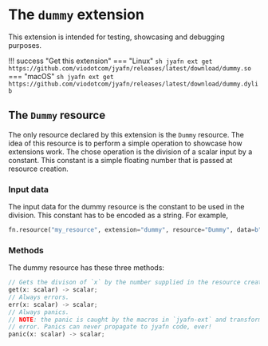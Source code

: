 # The `dummy` extension

This extension is intended for testing, showcasing and debugging purposes.

!!! success "Get this extension"
    === "Linux"
        ```sh
        jyafn ext get https://github.com/viodotcom/jyafn/releases/latest/download/dummy.so
        ```
    === "macOS"
        ```sh
        jyafn ext get https://github.com/viodotcom/jyafn/releases/latest/download/dummy.dylib
        ```

## The `Dummy` resource

The only resource declared by this extension is the `Dummy` resource. The idea of this resource is to perform a simple operation to showcase how extensions work. The chose operation is the division of a scalar input by a constant. This constant is a simple floating number that is passed at resource creation.

### Input data

The input data for the dummy resource is the constant to be used in the division. This constant has to be encoded as a string. For example,
```python
fn.resource("my_resource", extension="dummy", resource="Dummy", data=b"2.5")
```

### Methods

The dummy resource has these three methods:

```rust
// Gets the divison of `x` by the number supplied in the resource creation.
get(x: scalar) -> scalar;
// Always errors.
err(x: scalar) -> scalar;
// Always panics.
// NOTE: the panic is caught by the macros in `jyafn-ext` and transformed into an
// error. Panics can never propagate to jyafn code, ever!
panic(x: scalar) -> scalar;
```